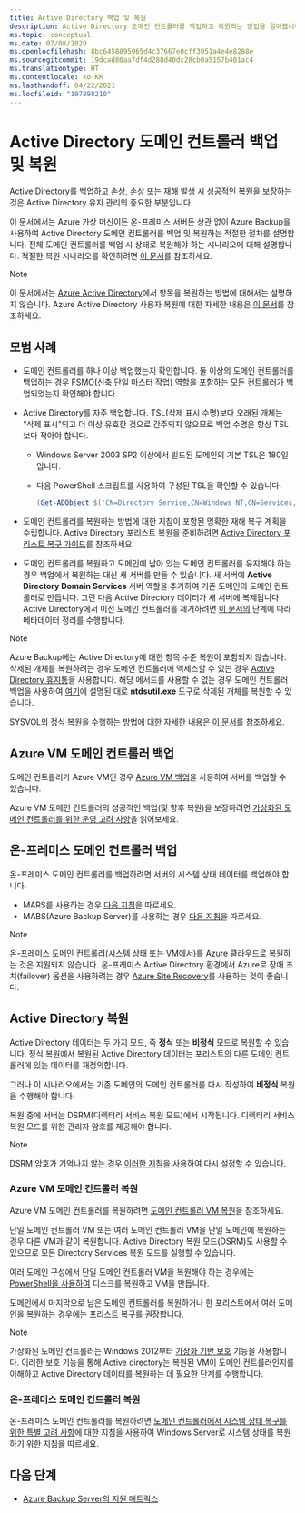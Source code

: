 ```yaml
---
title: Active Directory 백업 및 복원
description: Active Directory 도메인 컨트롤러를 백업하고 복원하는 방법을 알아봅니다.
ms.topic: conceptual
ms.date: 07/08/2020
ms.openlocfilehash: 8bc6458895965d4c37667e0cff3051a4e4e8288e
ms.sourcegitcommit: 19dcad80aa7df4d288d40dc28cb0a5157b401ac4
ms.translationtype: HT
ms.contentlocale: ko-KR
ms.lasthandoff: 04/22/2021
ms.locfileid: "107898210"
---
```

# <a name="back-up-and-restore-active-directory-domain-controllers"></a>Active Directory 도메인 컨트롤러 백업 및 복원

Active Directory를 백업하고 손상, 손상 또는 재해 발생 시 성공적인 복원을 보장하는 것은 Active Directory 유지 관리의 중요한 부분입니다.

이 문서에서는 Azure 가상 머신이든 온-프레미스 서버든 상관 없이 Azure Backup을 사용하여 Active Directory 도메인 컨트롤러를 백업 및 복원하는 적절한 절차를 설명합니다. 전체 도메인 컨트롤러를 백업 시 상태로 복원해야 하는 시나리오에 대해 설명합니다. 적절한 복원 시나리오를 확인하려면 [이 문서](/windows-server/identity/ad-ds/manage/ad-forest-recovery-determine-how-to-recover)를 참조하세요.  

>[!NOTE]
> 이 문서에서는 [Azure Active Directory](../active-directory/fundamentals/active-directory-whatis.md)에서 항목을 복원하는 방법에 대해서는 설명하지 않습니다. Azure Active Directory 사용자 복원에 대한 자세한 내용은 [이 문서](../active-directory/fundamentals/active-directory-users-restore.md)를 참조하세요.

## <a name="best-practices"></a>모범 사례

- 도메인 컨트롤러를 하나 이상 백업했는지 확인합니다. 둘 이상의 도메인 컨트롤러를 백업하는 경우 [FSMO(신축 단일 마스터 작업) 역할](/windows-server/identity/ad-ds/plan/planning-operations-master-role-placement)을 포함하는 모든 컨트롤러가 백업되었는지 확인해야 합니다.

- Active Directory를 자주 백업합니다. TSL(삭제 표시 수명)보다 오래된 개체는 “삭제 표시”되고 더 이상 유효한 것으로 간주되지 않으므로 백업 수명은 항상 TSL보다 작아야 합니다.
  - Windows Server 2003 SP2 이상에서 빌드된 도메인의 기본 TSL은 180일입니다.
  - 다음 PowerShell 스크립트를 사용하여 구성된 TSL을 확인할 수 있습니다.

    ```powershell
    (Get-ADObject $('CN=Directory Service,CN=Windows NT,CN=Services,{0}' -f (Get-ADRootDSE).configurationNamingContext) -Properties tombstoneLifetime).tombstoneLifetime
    ```

- 도메인 컨트롤러를 복원하는 방법에 대한 지침이 포함된 명확한 재해 복구 계획을 수립합니다. Active Directory 포리스트 복원을 준비하려면 [Active Directory 포리스트 복구 가이드](/windows-server/identity/ad-ds/manage/ad-forest-recovery-guide)를 참조하세요.

- 도메인 컨트롤러를 복원하고 도메인에 남아 있는 도메인 컨트롤러를 유지해야 하는 경우 백업에서 복원하는 대신 새 서버를 만들 수 있습니다. 새 서버에 **Active Directory Domain Services** 서버 역할을 추가하여 기존 도메인의 도메인 컨트롤러로 만듭니다. 그런 다음 Active Directory 데이터가 새 서버에 복제됩니다. Active Directory에서 이전 도메인 컨트롤러를 제거하려면 [이 문서의](/windows-server/identity/ad-ds/deploy/ad-ds-metadata-cleanup) 단계에 따라 메타데이터 정리를 수행합니다.

>[!NOTE]
>Azure Backup에는 Active Directory에 대한 항목 수준 복원이 포함되지 않습니다. 삭제된 개체를 복원하려는 경우 도메인 컨트롤러에 액세스할 수 있는 경우 [Active Directory 휴지통](/windows-server/identity/ad-ds/get-started/adac/introduction-to-active-directory-administrative-center-enhancements--level-100-#ad_recycle_bin_mgmt)을 사용합니다. 해당 메서드를 사용할 수 없는 경우 도메인 컨트롤러 백업을 사용하여 [여기](https://support.microsoft.com/help/840001/how-to-restore-deleted-user-accounts-and-their-group-memberships-in-ac)에 설명된 대로 **ntdsutil.exe** 도구로 삭제된 개체를 복원할 수 있습니다.
>
>SYSVOL의 정식 복원을 수행하는 방법에 대한 자세한 내용은 [이 문서](/windows-server/identity/ad-ds/manage/ad-forest-recovery-authoritative-recovery-sysvol)를 참조하세요.

## <a name="backing-up-azure-vm-domain-controllers"></a>Azure VM 도메인 컨트롤러 백업

도메인 컨트롤러가 Azure VM인 경우 [Azure VM 백업](backup-azure-vms-introduction.md)을 사용하여 서버를 백업할 수 있습니다.

Azure VM 도메인 컨트롤러의 성공적인 백업(및 향후 복원)을 보장하려면 [가상화된 도메인 컨트롤러를 위한 운영 고려 사항](/windows-server/identity/ad-ds/get-started/virtual-dc/virtualized-domain-controllers-hyper-v#operational-considerations-for-virtualized-domain-controllers)을 읽어보세요.

## <a name="backing-up-on-premises-domain-controllers"></a>온-프레미스 도메인 컨트롤러 백업

온-프레미스 도메인 컨트롤러를 백업하려면 서버의 시스템 상태 데이터를 백업해야 합니다.

- MARS를 사용하는 경우 [다음 지침](backup-azure-system-state.md)을 따르세요.
- MABS(Azure Backup Server)를 사용하는 경우 [다음 지침](backup-mabs-system-state-and-bmr.md)을 따르세요.

>[!NOTE]
> 온-프레미스 도메인 컨트롤러(시스템 상태 또는 VM에서)를 Azure 클라우드로 복원하는 것은 지원되지 않습니다. 온-프레미스 Active Directory 환경에서 Azure로 장애 조치(failover) 옵션을 사용하려는 경우 [Azure Site Recovery](../site-recovery/site-recovery-active-directory.md)를 사용하는 것이 좋습니다.

## <a name="restoring-active-directory"></a>Active Directory 복원

Active Directory 데이터는 두 가지 모드, 즉 **정식** 또는 **비정식** 모드로 복원할 수 있습니다. 정식 복원에서 복원된 Active Directory 데이터는 포리스트의 다른 도메인 컨트롤러에 있는 데이터를 재정의합니다.

그러나 이 시나리오에서는 기존 도메인의 도메인 컨트롤러를 다시 작성하여 **비정식** 복원을 수행해야 합니다.

복원 중에 서버는 DSRM(디렉터리 서비스 복원 모드)에서 시작됩니다. 디렉터리 서비스 복원 모드를 위한 관리자 암호를 제공해야 합니다.

>[!NOTE]
>DSRM 암호가 기억나지 않는 경우 [이러한 지침](/previous-versions/windows/it-pro/windows-server-2012-r2-and-2012/cc754363(v=ws.11))을 사용하여 다시 설정할 수 있습니다.

### <a name="restoring-azure-vm-domain-controllers"></a>Azure VM 도메인 컨트롤러 복원

Azure VM 도메인 컨트롤러를 복원하려면 [도메인 컨트롤러 VM 복원](backup-azure-arm-restore-vms.md#restore-domain-controller-vms)을 참조하세요.

단일 도메인 컨트롤러 VM 또는 여러 도메인 컨트롤러 VM을 단일 도메인에 복원하는 경우 다른 VM과 같이 복원합니다. Active Directory 복원 모드(DSRM)도 사용할 수 있으므로 모든 Directory Services 복원 모드를 실행할 수 있습니다.

여러 도메인 구성에서 단일 도메인 컨트롤러 VM을 복원해야 하는 경우에는 [PowerShell을 사용하여](backup-azure-vms-automation.md#restore-the-disks) 디스크를 복원하고 VM을 만듭니다.

도메인에서 마지막으로 남은 도메인 컨트롤러를 복원하거나 한 포리스트에서 여러 도메인을 복원하는 경우에는 [포리스트 복구](/windows-server/identity/ad-ds/manage/ad-forest-recovery-single-domain-in-multidomain-recovery)를 권장합니다.

>[!NOTE]
> 가상화된 도메인 컨트롤러는 Windows 2012부터 [가상화 기반 보호](/windows-server/identity/ad-ds/introduction-to-active-directory-domain-services-ad-ds-virtualization-level-100#virtualization-based-safeguards) 기능을 사용합니다. 이러한 보호 기능을 통해 Active directory는 복원된 VM이 도메인 컨트롤러인지를 이해하고 Active Directory 데이터를 복원하는 데 필요한 단계를 수행합니다.

### <a name="restoring-on-premises-domain-controllers"></a>온-프레미스 도메인 컨트롤러 복원

온-프레미스 도메인 컨트롤러를 복원하려면 [도메인 컨트롤러에서 시스템 상태 복구를 위한 특별 고려 사항](backup-azure-restore-system-state.md#special-considerations-for-system-state-recovery-on-a-domain-controller)에 대한 지침을 사용하여 Windows Server로 시스템 상태를 복원하기 위한 지침을 따르세요.

## <a name="next-steps"></a>다음 단계

- [Azure Backup Server의 지원 매트릭스](backup-support-matrix.md)
